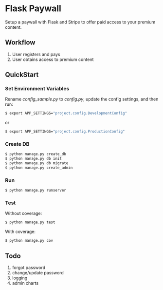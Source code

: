 # Flask Paywall

Setup a paywall with Flask and Stripe to offer paid access to your premium content.

## Workflow

1. User registers and pays
3. User obtains access to premium content

## QuickStart

### Set Environment Variables

Rename *config_sample.py* to *config.py*, update the config settings, and then run:

```sh
$ export APP_SETTINGS="project.config.DevelopmentConfig"
```

or

```sh
$ export APP_SETTINGS="project.config.ProductionConfig"
```

### Create DB

```sh
$ python manage.py create_db
$ python manage.py db init
$ python manage.py db migrate
$ python manage.py create_admin
```

### Run

```sh
$ python manage.py runserver
```

### Test

Without coverage:

```sh
$ python manage.py test
```

With coverage:

```sh
$ python manage.py cov
```

## Todo

1. forgot password
1. change/update password
1. logging
1. admin charts